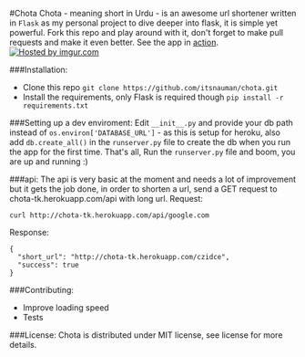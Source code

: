#Chota
Chota - meaning short in Urdu - is an awesome url shortener written in `Flask` as my personal project to dive deeper into flask, it is simple yet powerful. Fork this repo and play around with it, don't forget to make pull requests and make it even better. See the app in [action](http://chota-tk.herokuapp.com/).
<a href="http://imgur.com/KEIT77n"><img src="http://i.imgur.com/KEIT77n.png" title="Hosted by imgur.com" /></a>

###Installation:
 - Clone this repo ```git clone https://github.com/itsnauman/chota.git```
 - Install the requirements, only Flask is required though ```pip install -r requirements.txt```

###Setting up a dev enviroment:
Edit `__init__.py` and provide your db path instead of `os.environ['DATABASE_URL']` - as this is setup for heroku, also add `db.create_all()` in the `runserver.py` file to create the db when you run the app for the first time. That's all, Run the `runserver.py` file and boom, you are up and running :)

###api:
The api is very basic at the moment and needs a lot of improvement but it gets the job done, in order to shorten a url, send a GET request to chota-tk.herokuapp.com/api with long url.
Request: 
```
curl http://chota-tk.herokuapp.com/api/google.com
```
Response:
```
{
  "short_url": "http://chota-tk.herokuapp.com/czidce", 
  "success": true
}
```
###Contributing:
 - Improve loading speed
 - Tests

###License:
Chota is distributed under MIT license, see license for more details.
